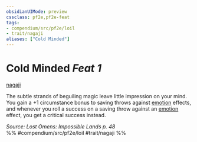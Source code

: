 ```yaml
---
obsidianUIMode: preview
cssclass: pf2e,pf2e-feat
tags:
- compendium/src/pf2e/loil
- trait/nagaji
aliases: ["Cold Minded"]
---
```

# Cold Minded  *Feat 1*  
[nagaji](rules/traits/nagaji-loil.md)  


The subtle strands of beguiling magic leave little impression on your mind. You gain a +1 circumstance bonus to saving throws against [emotion](rules/traits/emotion.md) effects, and whenever you roll a success on a saving throw against an [emotion](rules/traits/emotion.md) effect, you get a critical success instead.

*Source: Lost Omens: Impossible Lands p. 48*  
%% #compendium/src/pf2e/loil #trait/nagaji %%